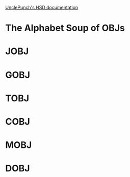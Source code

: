 [UnclePunch's HSD documentation](https://github.com/UnclePunch/Training-Mode/wiki/HSD-Documentation)

# The Alphabet Soup of OBJs
# JOBJ
# GOBJ
# TOBJ
# COBJ
# MOBJ
# DOBJ